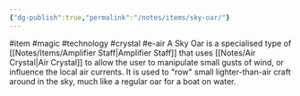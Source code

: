 ```yaml
---
{"dg-publish":true,"permalink":"/notes/items/sky-oar/"}
---
```


#item #magic #technology #crystal #e-air
A Sky Oar is a specialised type of [[Notes/Items/Amplifier Staff\|Amplifier Staff]] that uses [[Notes/Air Crystal\|Air Crystal]] to allow the user to manipulate small gusts of wind, or influence the local air currents. It is used to "row" small lighter-than-air craft around in the sky, much like a regular oar for a boat on water.